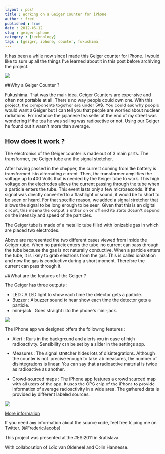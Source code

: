 ```yaml
---
layout : post
title : Working on a Geiger Counter for iPhone
author : fred
published : true
date : 2012-06-12
slug : geiger-iphone
category : [technology]
tags : [geiger, iphone, counter, fukushima]
---
```

It has been a while now since I made this Geiger counter for iPhone. I would like to sum up all the things I've learned about it in this post before archiving the project.

![](http://f.cl.ly/items/3u0g1k1q2U3R0O082q3a/DSD_2747.jpeg)

##Why a Geiger Counter ?

Fukushima. That was the main idea. Geiger Counters are expensive and often not portable at all. There's no way people could own one. With this project, the components together are under 50$.
You could ask why people would want a Geiger but I can tell you that people are worried about nuclear radiations.
For instance the japanese tea seller at the end of my street was wondering if the tea he was selling was radioactive or not. Using our Geiger he found out it wasn't more than average.

## How does it work ?

The electronics of the Geiger counter is made out of 3 main parts. The transformer, the Geiger tube and the signal stretcher.
 
After having passed in the chopper, the current coming from the battery is transformed into alternating current. Then, the transformer amplifies the voltage up to 400 Volts that is needed by the Geiger tube to work. This high voltage on the electrodes allows the current passing through the tube when a particle enters the tube. This event lasts only a few microseconds. If the signal was directly converted to a flashlight or sound, it would be to short to be seen or heard. For that specific reason, we added a signal stretcher that allows the signal to be long enough to be seen. Given that this is an digital circuit, this means the output is either on or off and its state doesn't depend on the intensity and speed of the particles.

The Geiger tube is made of a metallic tube filled with ionizable gas in which are placed two electrodes.

Above are represented the two different cases viewed from inside the Geiger tube. When no particle enters the tube, no current can pass through the tube because the gas is not naturally conductive. When a particle enters the tube, it is likely to grab electrons from the gas. This is called ionization and now the gas is conductive during a short moment. Therefore the current can pass through it.


##What are the features of the Geiger ?

The Geiger has three outputs :

- LED : A LED light to show each time the detector gets a particle.
- Buzzer : A buzzer sound to hear show each time the detector gets a particle.
- mini-jack : Goes straight into the phone's mini-jack.

![](http://f.cl.ly/items/1O3i1i0O0e3E2B2z3V2A/DSD_2785.jpeg)


The iPhone app we designed offers the following features :

- Alert : Runs in the background and alerts you in case of high radioactivity. Sensibility can be set by a slider in the settings app.

- Measures  : The signal stretcher hides lots of disintegrations. Although the counter is not  precise enough to take lab measures, the number of disintegrations is linear. You can say that a radioactive material is twice as radioactive as another.

- Crowd-sourced maps : The iPhone app features a crowd sourced map with all users of the app. It uses the GPS chip of the iPhone to provide information of average radioactivity in a wide area. The gathered data is provided by different labeled sources.

![](http://f.cl.ly/items/0z0y1E130o3A0N2w3e3Q/DSD_2789.jpeg)

[More information](http://cl.ly/Fw1f)

If you need any information about the source code, feel free to ping me on Twitter. (@FredericJacobs)

This project was presented at the #ESI2011 in Bratislava.

With collaboration of Loïc van Oldeneel and Colin Hannesse.